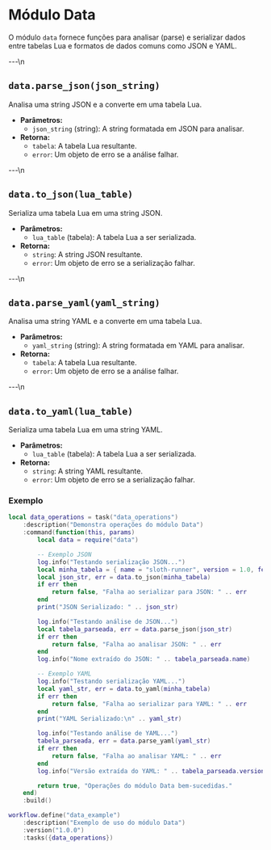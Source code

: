 # Módulo Data

O módulo `data` fornece funções para analisar (parse) e serializar dados entre tabelas Lua e formatos de dados comuns como JSON e YAML.

---\n

## `data.parse_json(json_string)`

Analisa uma string JSON e a converte em uma tabela Lua.

*   **Parâmetros:**
    *   `json_string` (string): A string formatada em JSON para analisar.
*   **Retorna:**
    *   `tabela`: A tabela Lua resultante.
    *   `error`: Um objeto de erro se a análise falhar.

---\n

## `data.to_json(lua_table)`

Serializa uma tabela Lua em uma string JSON.

*   **Parâmetros:**
    *   `lua_table` (tabela): A tabela Lua a ser serializada.
*   **Retorna:**
    *   `string`: A string JSON resultante.
    *   `error`: Um objeto de erro se a serialização falhar.

---\n

## `data.parse_yaml(yaml_string)`

Analisa uma string YAML e a converte em uma tabela Lua.

*   **Parâmetros:**
    *   `yaml_string` (string): A string formatada em YAML para analisar.
*   **Retorna:**
    *   `tabela`: A tabela Lua resultante.
    *   `error`: Um objeto de erro se a análise falhar.

---\n

## `data.to_yaml(lua_table)`

Serializa uma tabela Lua em uma string YAML.

*   **Parâmetros:**
    *   `lua_table` (tabela): A tabela Lua a ser serializada.
*   **Retorna:**
    *   `string`: A string YAML resultante.
    *   `error`: Um objeto de erro se a serialização falhar.

### Exemplo

```lua
local data_operations = task("data_operations")
    :description("Demonstra operações do módulo Data")
    :command(function(this, params)
        local data = require("data")

        -- Exemplo JSON
        log.info("Testando serialização JSON...")
        local minha_tabela = { name = "sloth-runner", version = 1.0, features = { "tasks", "lua" } }
        local json_str, err = data.to_json(minha_tabela)
        if err then
            return false, "Falha ao serializar para JSON: " .. err
        end
        print("JSON Serializado: " .. json_str)

        log.info("Testando análise de JSON...")
        local tabela_parseada, err = data.parse_json(json_str)
        if err then
            return false, "Falha ao analisar JSON: " .. err
        end
        log.info("Nome extraído do JSON: " .. tabela_parseada.name)

        -- Exemplo YAML
        log.info("Testando serialização YAML...")
        local yaml_str, err = data.to_yaml(minha_tabela)
        if err then
            return false, "Falha ao serializar para YAML: " .. err
        end
        print("YAML Serializado:\n" .. yaml_str)

        log.info("Testando análise de YAML...")
        tabela_parseada, err = data.parse_yaml(yaml_str)
        if err then
            return false, "Falha ao analisar YAML: " .. err
        end
        log.info("Versão extraída do YAML: " .. tabela_parseada.version)

        return true, "Operações do módulo Data bem-sucedidas."
    end)
    :build()

workflow.define("data_example")
    :description("Exemplo de uso do módulo Data")
    :version("1.0.0")
    :tasks({data_operations})
```

```